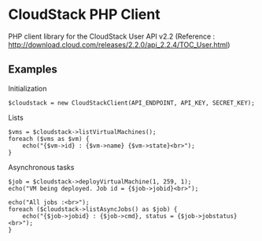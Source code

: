 CloudStack PHP Client
=====================

PHP client library for the CloudStack User API v2.2 (Reference : http://download.cloud.com/releases/2.2.0/api_2.2.4/TOC_User.html)

Examples
--------

Initialization

    $cloudstack = new CloudStackClient(API_ENDPOINT, API_KEY, SECRET_KEY);
   
Lists

    $vms = $cloudstack->listVirtualMachines();
    foreach ($vms as $vm) {
        echo("{$vm->id} : {$vm->name} {$vm->state}<br>");
    }
   
Asynchronous tasks

    $job = $cloudstack->deployVirtualMachine(1, 259, 1);
    echo("VM being deployed. Job id = {$job->jobid}<br>");
    
    echo("All jobs :<br>");
    foreach ($cloudstack->listAsyncJobs() as $job) {
        echo("{$job->jobid} : {$job->cmd}, status = {$job->jobstatus}<br>");
    }